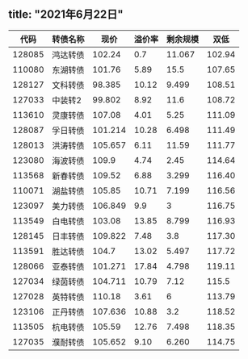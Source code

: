 title:  "2021年6月22日"
---
代码 | 转债名称 | 现价 | 溢价率 | 剩余规模 | 双低
---|---|---|---|---|---
128085 | 鸿达转债 | 102.24 | 0.7 | 11.067 | 102.94
110080 | 东湖转债 | 101.76 | 5.89 | 15.5 | 107.65
128127 | 文科转债 | 98.385 | 10.12 | 9.499 | 108.51
127033 | 中装转2 | 99.802 | 8.92 | 11.6 | 108.72
113610 | 灵康转债 | 107.08 | 4.01 | 5.25 | 111.09
128087 | 孚日转债 | 101.214 | 10.28 | 6.498 | 111.49
128013 | 洪涛转债 | 105.657 | 6.11 | 11.59 | 111.77
123080 | 海波转债 | 109.9 | 4.74 | 2.45 | 114.64
113568 | 新春转债 | 109.52 | 6.88 | 3.299 | 116.40
110071 | 湖盐转债 | 105.85 | 10.71 | 7.199 | 116.56
123097 | 美力转债 | 106.849 | 9.9 | 3 | 116.75
113549 | 白电转债 | 103.08 | 13.85 | 8.799 | 116.93
128145 | 日丰转债 | 109.822 | 7.48 | 3.8 | 117.30
113591 | 胜达转债 | 104.7 | 13.02 | 5.497 | 117.72
128066 | 亚泰转债 | 101.271 | 17.84 | 4.798 | 119.11
127034 | 绿茵转债 | 104.711 | 10.79 | 7.12 | 115.5
127028 | 英特转债 | 110.18 | 3.61 | 6 | 113.79
123106 | 正丹转债 | 107.636 | 10.88 | 3.2 | 118.52
113505 | 杭电转债 | 105.59 | 12.76 | 7.498 | 118.35
127035 | 濮耐转债 | 105.652 | 9.10 | 6.260 | 114.75

